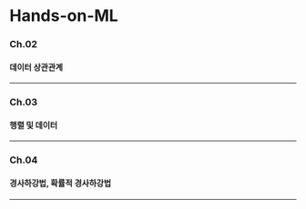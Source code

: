 # Hands-on-ML

### Ch.02
#### 데이터 상관관계

--------------

### Ch.03
#### 행렬 및 데이터
--------------

### Ch.04
#### 경사하강법, 확률적 경사하강법
--------------
